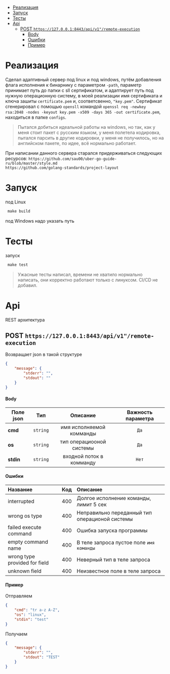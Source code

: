 
- [Реализация](#реализация)
- [Запуск](#запуск)
- [Тесты](#тесты)
- [Api](#api)
  - [POST `https://127.0.0.1:8443/api/v1"/remote-execution`](#post-https1270018443apiv1remote-execution)
      - [Body](#body)
      - [Ошибки](#ошибки)
      - [Пример](#пример)

# Реализация

Сделал адаптивный сервер под linux и под windows, путём добавления флага исполнения к бинарнику с параметром `-path`, параметр принимает путь до папки с sll сертификатом, и адаптирует путь под нужную операционную систему, в моей реализации имя сертификата и ключа зашиты `certificate.pem` и, соответсвенно, `"key.pem"`. Сертификат сгенерировал с помощью `opensll` командой ```openssl req -newkey rsa:2048 -nodes -keyout key.pem -x509 -days 365 -out certificate.pem```, находиться в папке `configs`.

>Пытался добиться идеальной работы на windows, но так, как у меня стоит пакет с русским языком, у меня полетела кодировка, пытался парсить в другие кодировки, у меня не получилось, но на английском пакете, по идее, всё нормально работает.

При написании данного сервера старался  придерживаться следующих ресурсов:
```https://github.com/sau00/uber-go-guide-ru/blob/master/style.md```</br>
```https://github.com/golang-standards/project-layout```

# Запуск

под Linux
```Makefile
 make build
```

под Windows надо указать путь

# Тесты

запуск
```Makefile 
 make test
```
>Ужасные тесты написал, времени не хватило нормально написать, они корректно работают только с линуксом. CI/CD не добавил.

# Api

REST архитектура

## POST `https://127.0.0.1:8443/api/v1"/remote-execution`

Возвращает json в такой структуре

```json
{
    "message": {
        "stderr": "",
        "stdout": ""
    }
}

```

#### Body

| Полe json |   Тип    |         Описание         | Важность параметра |
| --------- | :------: | :----------------------: | :----------------: |
| **cmd**   | `string` | имя исполняемой комманды |        `Да`        |
| **os**    | `string` | тип операциооной системы |        `Да`        |
| **stdin** | `string` | входной поток в комманду |       `Нет`        |

#### Ошибки

| Название                      |  Код  | Описание                                        |
| :---------------------------- | :---: | :---------------------------------------------- |
| interrupted                   |  400  | Долгое исполнение команды, лимит 5 сек          |
| wrong os type                 |  400  | Неправильно переданный тип операционой  системы |
| failed execute command        |  400  | Ошибка запуска программы                        |
| empty command name            |  400  | В теле запроса пустое поле `имя команды`        |
| wrong type provided for field |  400  | Неверный тип в теле запроса                     |
| unknown field                 |  400  | Неизвестное поле в теле запроса                 |

#### Пример

Отправляем

```json
{
    "cmd": "tr a-z A-Z", 
    "os": "linux",
    "stdin": "test"
}
```

Получаем

```json
{
    "message": {
        "stderr": "",
        "stdout": "TEST"
    }
}
```
